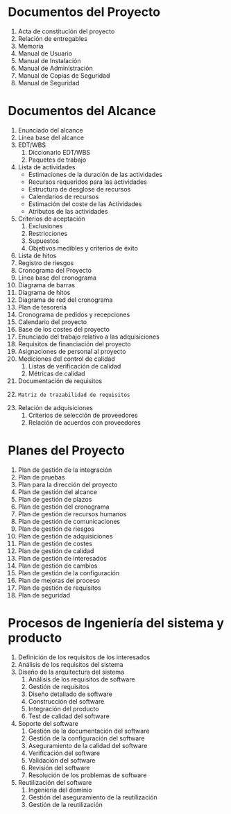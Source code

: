 
**Documentos del Proyecto**
===========================

1. Acta de constitución del proyecto
1. Relación de entregables 
1. Memoria
1. Manual de Usuario
1. Manual de Instalación
1. Manual de Administración
1. Manual de Copias de Seguridad
1. Manual de Seguridad


**Documentos del Alcance**
==========================

1. Enunciado del alcance
1. Línea base del alcance
1. EDT/WBS
    1. Diccionario EDT/WBS
    1. Paquetes de trabajo
1. Lista de actividades
    * Estimaciones de la duración de las actividades
    * Recursos requeridos para las actividades
    * Estructura de desglose de recursos
    * Calendarios de recursos
    * Estimación del coste de las Actividades
    * Atributos de las actividades
1. Criterios de aceptación
    1. Exclusiones
    1. Restricciones
    1. Supuestos
    1. Objetivos medibles y criterios de éxito
1. Lista de hitos
1. Registro de riesgos
1. Cronograma del Proyecto
1. Línea base del cronograma
1. Diagrama de barras
1. Diagrama de hitos
1. Diagrama de red del cronograma
1. Plan de tesorería
1. Cronograma de pedidos y recepciones
1. Calendario del proyecto
1. Base de los costes del proyecto
1. Enunciado  del trabajo relativo a las adquisiciones
1. Requisitos de financiación del proyecto
1. Asignaciones de personal al proyecto
1. Mediciones del control de calidad
    1. Listas de verificación de calidad
    1. Métricas de calidad
1. Documentación de requisitos
1.     Matriz de trazabilidad de requisitos
1. Relación de adquisiciones
    1. Criterios de selección de proveedores
    1. Relación de acuerdos con proveedores


**Planes del Proyecto**
=======================

1. Plan de gestión de la integración
1. Plan de pruebas
1. Plan para la dirección del proyecto
1. Plan de gestión del alcance
1. Plan de gestión de plazos
1. Plan de gestión del cronograma
1. Plan de gestión de recursos humanos
1. Plan de gestión de comunicaciones
1. Plan de gestión de riesgos
1. Plan de gestión de adquisiciones
1. Plan de gestión de costes
1. Plan de gestión de calidad
1. Plan de gestión de interesados
1. Plan de gestión de cambios
1. Plan de gestión de la configuración
1. Plan de mejoras del proceso
1. Plan de gestión de requisitos
1. Plan de seguridad

**Procesos de Ingeniería del sistema y producto**
=================================================

1. Definición de los requisitos de los interesados
1. Análisis de los requisitos del sistema
1. Diseño de la arquitectura del sistema
    1. Análisis de los requisitos de software
    1. Gestión de requisitos
    1. Diseño detallado de software
    1. Construcción del software
    1. Integración del producto
    1. Test de calidad del software
1. Soporte del software
    1. Gestión de la documentación del software
    1. Gestión de la configuración del software
    1. Aseguramiento de la calidad del software
    1. Verificación del software
    1. Validación del software
    1. Revisión del software
    1. Resolución de los problemas de software
1. Reutilización del software
    1. Ingeniería del dominio
    1. Gestión del aseguramiento de la reutilización
    1. Gestión de la reutilización

